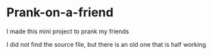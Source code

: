 # Prank-on-a-friend
I made this mini project to prank my friends

I did not find the source file, but there is an old one that is half working
